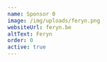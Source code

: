 ```yaml
---
name: Sponsor 0
image: /img/uploads/feryn.png
websiteUrl: feryn.be
altText: Feryn
order: 0
active: true
---
```

